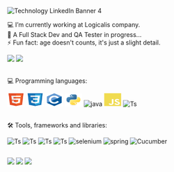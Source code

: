 
![Technology LinkedIn Banner 4](https://github.com/alisson-t-bucchi/alisson-t-bucchi/assets/162882339/cbc68a13-3eb9-4d5a-b3d2-edc994ab6206)

💻 I’m currently working at Logicalis company. <br>
📖 A Full Stack Dev and QA Tester in progress... <br>
⚡ Fun fact: age doesn't counts, it's just a slight detail. <br>

<div>
<img height="130em" src="https://github-readme-stats-sigma-five.vercel.app/api?username=alisson-t-bucchi&show_icons=true&theme=merko&include_all_commits=true&count_private=true"/>
<img height="130em" src="https://github-readme-stats.vercel.app/api/top-langs/?username=alisson-t-bucchi&layout=compact&langs_count=20&theme=merko"/>
</div><br>

💻 Programming languages:
<div style="display: inline_block">
  <img align="centre" alt="HTML" height="30" width="40" src="https://raw.githubusercontent.com/devicons/devicon/master/icons/html5/html5-original.svg">
  <img align="centre" alt="CSS" height="30" width="40" src="https://raw.githubusercontent.com/devicons/devicon/master/icons/css3/css3-original.svg">
  <img align="centre" alt="C" height="30" width="40" src="https://raw.githubusercontent.com/devicons/devicon/master/icons/c/c-original.svg">
  <img align="centre" alt="Python" height="30" width="40" src="https://raw.githubusercontent.com/devicons/devicon/master/icons/python/python-original.svg">
  <img align="centre" alt="java" height="30" width="40" src="https://cdn.jsdelivr.net/gh/devicons/devicon/icons/java/java-original.svg">
  <img align="centre" alt="Js" height="30" width="40" src="https://raw.githubusercontent.com/devicons/devicon/master/icons/javascript/javascript-plain.svg">
  <img align="centre" alt="Ts" height="30" width="40" src="https://cdn.jsdelivr.net/gh/devicons/devicon/icons/typescript/typescript-original.svg" />
</div><br>

🛠️ Tools, frameworks and libraries:
<div style="display: inline_block">
  <img align="centre" alt="Ts" height="30" width="40"src="https://cdn.jsdelivr.net/gh/devicons/devicon@latest/icons/cypressio/cypressio-original-wordmark.svg" />
  <img align="centre" alt="Ts" height="30" width="40" src="https://cdn.jsdelivr.net/gh/devicons/devicon/icons/react/react-original.svg" />
  <img align="centre" alt="Ts" height="30" width="40" src="https://cdn.jsdelivr.net/gh/devicons/devicon/icons/mongodb/mongodb-original.svg" />
  <img align="centre" alt="Ts" height="30" width="40" src="https://cdn.jsdelivr.net/gh/devicons/devicon/icons/jest/jest-plain.svg" />
  <img align="centre" alt="selenium" height="30" width="40" src="https://cdn.jsdelivr.net/gh/devicons/devicon/icons/selenium/selenium-original.svg">
  <img align="centre" alt="spring" height="30" width="40" src="https://cdn.jsdelivr.net/gh/devicons/devicon/icons/spring/spring-original-wordmark.svg">
  <src="https://media.discordapp.net/attachments/639956127056134178/890373478988013628/Publicacoes_Instagram_1_1.png?width=676&height=676">
  <img align="centre" alt="Cucumber" height="30" width="40" src="https://cdn.jsdelivr.net/gh/devicons/devicon/icons/cucumber/cucumber-plain.svg">
</div>

##

<div> 
  <a href="https://www.instagram.com/alissont.bucchi/?next=%2F" target="_blank"><img src="https://img.shields.io/badge/-Instagram-%23E4405F?style=for-the-badge&logo=instagram&logoColor=white" target="_blank"></a>
  <a href = "mailto:alisson.bucchi@gmail.com"><img src="https://img.shields.io/badge/-Gmail-%23333?style=for-the-badge&logo=gmail&logoColor=white" target="_blank"></a>
  <a href="https://www.linkedin.com/in/alisson-t-bucchi-626a2120b/" target="_blank"><img src="https://img.shields.io/badge/-LinkedIn-%230077B5?style=for-the-badge&logo=linkedin&logoColor=white" target="_blank"></a>
</div>
